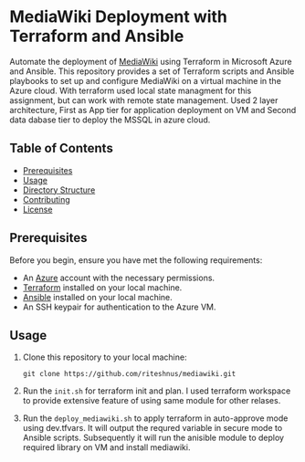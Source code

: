 # MediaWiki Deployment with Terraform and Ansible

Automate the deployment of [MediaWiki](https://www.mediawiki.org/) using Terraform in Microsoft Azure and Ansible. This repository provides a set of Terraform scripts and Ansible playbooks to set up and configure MediaWiki on a virtual machine in the Azure cloud. With terraform used local state managment for this assignment, but can work with remote state management. 
Used 2 layer architecture, First as App tier for application deployment on VM and Second data dabase tier to deploy the MSSQL in azure cloud.  

## Table of Contents

- [Prerequisites](#prerequisites)
- [Usage](#usage)
- [Directory Structure](#directory-structure)
- [Contributing](#contributing)
- [License](#license)

## Prerequisites

Before you begin, ensure you have met the following requirements:

- An [Azure](https://azure.com) account with the necessary permissions.
- [Terraform](https://www.terraform.io/) installed on your local machine.
- [Ansible](https://www.ansible.com/) installed on your local machine.
- An SSH keypair for authentication to the Azure VM.

## Usage

1. Clone this repository to your local machine:

   ```shell
   git clone https://github.com/riteshnus/mediawiki.git
2. Run the `init.sh` for terraform init and plan. I used terraform workspace to provide extensive feature of using same module for other relases. 
3. Run the `deploy_mediawiki.sh` to apply terraform in auto-approve mode using dev.tfvars. It will output the requred variable in secure mode to Ansible scripts. Subsequently it will run the anisible module to deploy required library on VM and install mediawiki.